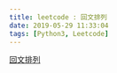 ```yaml
---
title: leetcode : 回文排列
date: 2019-05-29 11:33:04
tags: [Python3, Leetcode]
---
```


[回文排列](https://leetcode-cn.com/problems/palindrome-permutation/)

